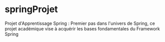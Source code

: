 # springProjet
Projet d'Apprentissage Spring :
Premier pas dans l'univers de Spring, ce projet académique vise à acquérir les bases fondamentales du Framework Spring
